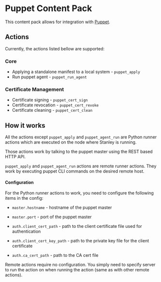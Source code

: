 # Puppet Content Pack

This content pack allows for integration with [Puppet](http://puppetlabs.com/).

## Actions

Currently, the actions listed bellow are supported:

### Core

* Applying a standalone manifest to a local system - `puppet_apply`
* Run puppet agent - `puppet_run_agent`

### Certificate Management

* Certificate signing - `puppet_cert_sign`
* Certificate revocation - `puppet_cert_revoke`
* Certificate cleaning - `puppet_cert_clean`

## How it works

All the actions except `puppet_apply` and `puppet_agent_run` are Python runner
actions which are executed on the node where Stanley is running.

Those actions work by talking to the puppet master using the REST based HTTP
API.

`puppet_apply` and `puppet_agent_run` actions are remote runner actions. They
work by executing puppet CLI commands on the desired remote host.

#### Configuration

For the Python runner actions to work, you need to configure the following
items in the config:

* `master.hostname` - hostname of the puppet master
* `master.port` - port of the puppet master

* `auth.client_cert_path` - path to the client certificate file used for authentication
* `auth.client_cert_key_path` - path to the private key file for the client certificate
* `auth.ca_cert_path` - path to the CA cert file

Remote actions require no configuration. You simply need to specify server to
run the action on when running the action (same as with other remote actions).

